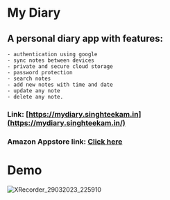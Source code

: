 # My Diary

## A personal diary app with features:
    - authentication using google
    - sync notes between devices
    - private and secure cloud storage
    - password protection
    - search notes
    - add new notes with time and date
    - update any note
    - delete any note. 

### Link: [https://mydiary.singhteekam.in](https://mydiary.singhteekam.in/) 
### Amazon Appstore link: [Click here](https://www.amazon.com/dp/B097DSSV46/ref=sr_1_3?dchild=1&keywords=my+diary&qid=1624186679&rnid=2941120011&s=mobile-apps&sr=1-3)

# Demo
![XRecorder_29032023_225910](https://user-images.githubusercontent.com/55067104/228629024-17c8c36d-1db5-487c-8892-dd0ac0dff907.gif)
